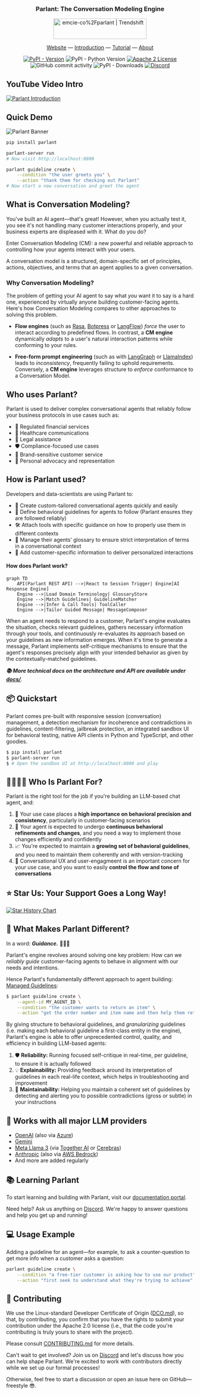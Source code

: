 
<div align="center">
<!--<img alt="Parlant Banner" src="https://github.com/emcie-co/parlant/blob/develop/banner.png?raw=true" />-->



  <h3>Parlant: The Conversation Modeling Engine</h3>

  <a href="https://trendshift.io/repositories/12768" target="_blank"><img src="https://trendshift.io/api/badge/repositories/12768" alt="emcie-co%2Fparlant | Trendshift" style="width: 250px; height: 55px;" width="250" height="55"/></a>


  <p>
    <a href="https://www.parlant.io/" target="_blank">Website</a> —
    <a href="https://www.parlant.io/docs/quickstart/introduction" target="_blank">Introduction</a> —
    <a href="https://www.parlant.io/docs/tutorial/getting-started" target="_blank">Tutorial</a> —
    <a href="https://www.parlant.io/docs/about" target="_blank">About</a>
  </p>


  
  <p>
    <a href="https://pypi.org/project/parlant/" alt="Parlant on PyPi"><img alt="PyPI - Version" src="https://img.shields.io/pypi/v/parlant"></a>
    <img alt="PyPI - Python Version" src="https://img.shields.io/pypi/pyversions/parlant">
    <a href="https://opensource.org/licenses/Apache-2.0"><img alt="Apache 2 License" src="https://img.shields.io/badge/license-Apache%202.0-blue.svg" /></a>
    <img alt="GitHub commit activity" src="https://img.shields.io/github/commit-activity/w/emcie-co/parlant?label=commits">
    <img alt="PyPI - Downloads" src="https://img.shields.io/pypi/dm/parlant">
    <a href="https://discord.gg/duxWqxKk6J"><img alt="Discord" src="https://img.shields.io/discord/1312378700993663007?style=flat&logo=discord&logoColor=white&label=discord">
</a>
  </p>

</div>

## YouTube Video Intro
[![Parlant Introduction](https://github.com/emcie-co/parlant/blob/develop/yt-preview.png?raw=true)](https://www.youtube.com/watch?v=_39ERIb0100)

## Quick Demo
<img alt="Parlant Banner" src="https://github.com/emcie-co/parlant/blob/develop/ParlantGIF.gif?raw=true" />

```bash
pip install parlant
```

```bash
parlant-server run
# Now visit http://localhost:8800
```

```bash
parlant guideline create \
    --condition "the user greets you" \
    --action "thank them for checking out Parlant"
# Now start a new conversation and greet the agent
```

## What is Conversation Modeling?
You've built an AI agent—that's great! However, when you actually test it, you see it's not handling many customer interactions properly, and your business experts are displeased with it. What do you do?

Enter Conversation Modeling (CM): a new powerful and reliable approach to controlling how your agents interact with your users.

A conversation model is a structured, domain-specific set of principles, actions, objectives, and terms that an agent applies to a given conversation.

### Why Conversation Modeling?

The problem of getting your AI agent to say what _you_ want it to say is a hard one, experienced by virtually anyone building customer-facing agents. Here's how Conversation Modeling compares to other approaches to solving this problem.

- **Flow engines** (such as [Rasa](https://github.com/RasaHQ/rasa), [Botpress](https://github.com/botpress/botpress) or [LangFlow](https://github.com/langflow-ai/langflow)) _force_ the user to interact according to predefined flows. In contrast, a **CM engine** dynamically _adapts_ to a user's natural interaction patterns while conforming to your rules.

- **Free-form prompt engineering** (such as with [LangGraph](https://www.langchain.com/langgraph) or [LlamaIndex](https://docs.llamaindex.ai/)) leads to _inconsistency_, frequently failing to uphold requirements. Conversely, a **CM engine** leverages structure to _enforce_ conformance to a Conversation Model.

## Who uses Parlant?
Parlant is used to deliver complex conversational agents that reliably follow your business protocols in use cases such as:
- 🏦 Regulated financial services
- 🏥 Healthcare communications
- 📜 Legal assistance
- 🛡️ Compliance-focused use cases
- 🎯 Brand-sensitive customer service
- 🤝 Personal advocacy and representation

## How is Parlant used?
Developers and data-scientists are using Parlant to:

- 🤖 Create custom-tailored conversational agents quickly and easily
- 👣 Define behavioral guidelines for agents to follow (Parlant ensures they are followed reliably)
- 🛠️ Attach tools with specific guidance on how to properly use them in different contexts
- 📖 Manage their agents’ glossary to ensure strict interpretation of terms in a conversational context
- 👤 Add customer-specific information to deliver personalized interactions

#### How does Parlant work?
```mermaid
graph TD
    API(Parlant REST API) -->|React to Session Trigger| Engine[AI Response Engine]
    Engine -->|Load Domain Terminology| GlossaryStore
    Engine -->|Match Guidelines| GuidelineMatcher
    Engine -->|Infer & Call Tools| ToolCaller
    Engine -->|Tailor Guided Message| MessageComposer
```

When an agent needs to respond to a customer, Parlant's engine evaluates the situation, checks relevant guidelines, gathers necessary information through your tools, and continuously re-evaluates its approach based on your guidelines as new information emerges. When it's time to generate a message, Parlant implements self-critique mechanisms to ensure that the agent's responses precisely align with your intended behavior as given by the contextually-matched guidelines.

***📚 More technical docs on the architecture and API are available under [docs/](./docs)***.

## 📦 Quickstart
Parlant comes pre-built with responsive session (conversation) management, a detection mechanism for incoherence and contradictions in guidelines, content-filtering, jailbreak protection, an integrated sandbox UI for behavioral testing, native API clients in Python and TypeScript, and other goodies.

```bash
$ pip install parlant
$ parlant-server run
$ # Open the sandbox UI at http://localhost:8800 and play
```

## 🙋‍♂️🙋‍♀️ Who Is Parlant For?
Parlant is the right tool for the job if you're building an LLM-based chat agent, and:

1. 🎯 Your use case places a **high importance on behavioral precision and consistency**, particularly in customer-facing scenarios
1. 🔄 Your agent is expected to undergo **continuous behavioral refinements and changes**, and you need a way to implement those changes efficiently and confidently
1. 📈 You're expected to maintain a **growing set of behavioral guidelines**, and you need to maintain them coherently and with version-tracking
1. 💬 Conversational UX and user-engagmeent is an important concern for your use case, and you want to easily **control the flow and tone of conversations**

## ⭐ Star Us: Your Support Goes a Long Way!
[![Star History Chart](https://api.star-history.com/svg?repos=emcie-co/parlant&type=Date)](https://star-history.com/#emcie-co/parlant&Date)

## 🤔 What Makes Parlant Different?

In a word: **_Guidance._** 🧭🚦🤝

Parlant's engine revolves around solving one key problem: How can we _reliably guide_ customer-facing agents to behave in alignment with our needs and intentions.

Hence Parlant's fundamentally different approach to agent building: [Managed Guidelines](https://www.parlant.io/docs/concepts/customization/guidelines):

```bash
$ parlant guideline create \
    --agent-id MY_AGENT_ID \
    --condition "the customer wants to return an item" \
    --action "get the order number and item name and then help them return it"
```

By giving structure to behavioral guidelines, and _granularizing_ guidelines (i.e. making each behavioral guideline a first-class entity in the engine), Parlant's engine is able to offer unprecedented control, quality, and efficiency in building LLM-based agents:

1. 🛡️ **Reliability:** Running focused self-critique in real-time, per guideline, to ensure it is actually followed
1. 💡 **Explainability:** Providing feedback around its interpretation of guidelines in each real-life context, which helps in troubleshooting and improvement
1. 🔧 **Maintainability:** Helping you maintain a coherent set of guidelines by detecting and alerting you to possible contradictions (gross or subtle) in your instructions

## 🤖 Works with all major LLM providers
- [OpenAI](https://platform.openai.com/docs/overview) (also via [Azure](https://learn.microsoft.com/en-us/azure/ai-services/openai/))
- [Gemini](https://ai.google.dev/)
- [Meta Llama 3](https://www.llama.com/) (via [Together AI](https://www.together.ai/) or [Cerebras](https://cerebras.ai/))
- [Anthropic](https://www.anthropic.com/api) (also via [AWS Bedrock](https://aws.amazon.com/bedrock/))
- And more are added regularly

## 📚 Learning Parlant

To start learning and building with Parlant, visit our [documentation portal](https://parlant.io/docs/quickstart/introduction).

Need help? Ask us anything on [Discord](https://discord.gg/duxWqxKk6J). We're happy to answer questions and help you get up and running!

## 💻 Usage Example
Adding a guideline for an agent—for example, to ask a counter-question to get more info when a customer asks a question:
```bash
parlant guideline create \
    --condition "a free-tier customer is asking how to use our product" \
    --action "first seek to understand what they're trying to achieve"
```

## 👋 Contributing
We use the Linux-standard Developer Certificate of Origin ([DCO.md](DCO.md)), so that, by contributing, you confirm that you have the rights to submit your contribution under the Apache 2.0 license (i.e., that the code you're contributing is truly yours to share with the project).

Please consult [CONTRIBUTING.md](CONTRIBUTING.md) for more details.

Can't wait to get involved? Join us on [Discord](https://discord.gg/duxWqxKk6J) and let's discuss how you can help shape Parlant. We're excited to work with contributors directly while we set up our formal processes!

Otherwise, feel free to start a discussion or open an issue here on GitHub—freestyle 😎.
